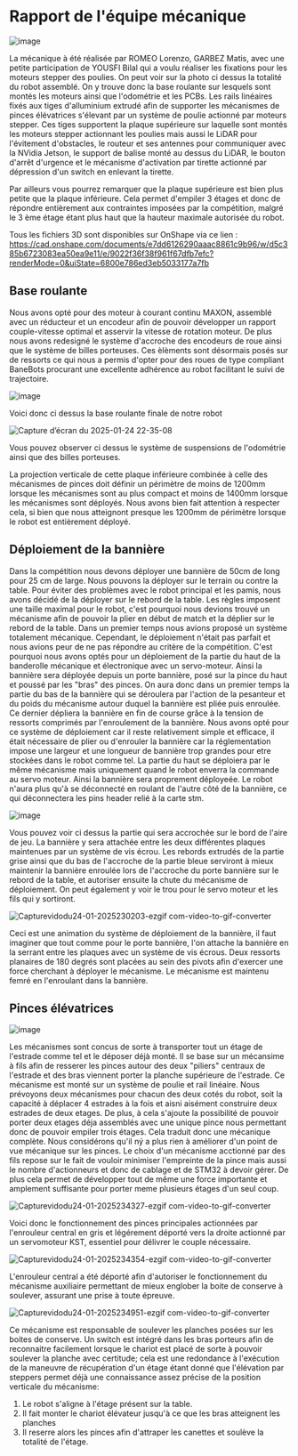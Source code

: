 # Rapport de l'équipe mécanique

![image](https://github.com/user-attachments/assets/89a816ae-5087-4a4a-9b37-609c87e18b05)

La mécanique à été réalisée par ROMEO Lorenzo, GARBEZ Matis, avec une petite participation de YOUSFI Bilal qui a voulu réaliser les fixations pour les moteurs stepper des poulies.
On peut voir sur la photo ci dessus la totalité du robot assemblé. On y trouve donc la base roulante sur lesquels sont montés les moteurs ainsi que l'odométrie et les PCBs. Les rails linéaires fixés aux tiges d'alluminium extrudé afin de supporter les mécanismes de pinces élévatrices s'élevant par un système de poulie actionné par moteurs stepper. Ces tiges supportent la plaque supérieure sur laquelle sont montés les moteurs stepper actionnant les poulies mais aussi le LiDAR pour l'évitement d'obstacles, le routeur et ses antennes pour communiquer avec la NVidia Jetson, le support de balise monté au dessus du LiDAR, le bouton d'arrêt d'urgence et le mécanisme d'activation par tirette actionné par dépression d'un switch en enlevant la tirette.

Par ailleurs vous pourrez remarquer que la plaque supérieure est bien plus petite que la plaque inférieure. Cela permet d'empiler 3 étages et donc de répondre entièrement aux contraintes imposées par la compétition, malgré le 3 ème étage étant plus haut que la hauteur maximale autorisée du robot.

Tous les fichiers 3D sont disponibles sur OnShape via ce lien : https://cad.onshape.com/documents/e7dd6126290aaac8861c9b96/w/d5c385b6723083ea50ea9e11/e/9022f36f38f961f67dfb7efc?renderMode=0&uiState=6800e786ed3eb5033177a7fb

## Base roulante

  Nous avons opté pour des moteur à courant continu MAXON, assemblé avec un réducteur et un encodeur afin de pouvoir développer un rapport couple-vitesse optimal et asservir la vitesse de rotation moteur.
  De plus nous avons redesigné le système d'accroche des encodeurs de roue ainsi que le système de billes porteuses. Ces èlèments sont désormais posés sur de ressorts ce qui nous a permis d'opter pour des roues de type compliant BaneBots procurant une excellente adhérence au robot facilitant le suivi de trajectoire.

![image](https://github.com/user-attachments/assets/215828df-55af-4cb2-b604-4adb616b72f2)
  
Voici donc ci dessus la base roulante finale de notre robot

![Capture d’écran du 2025-01-24 22-35-08](https://github.com/user-attachments/assets/35084065-b79e-4923-bfae-4ddd7a8b2774)

Vous pouvez observer ci dessus le système de suspensions de l'odométrie ainsi que des billes porteuses.

La projection verticale de cette plaque inférieure combinée à celle des mécanismes de pinces doit définir un périmètre de moins de 1200mm lorsque les mécanismes sont au plus compact et moins de 1400mm lorsque les mécanismes sont déployés. Nous avons bien fait attention à respecter cela, si bien que nous atteignont presque les 1200mm de périmètre lorsque le robot est entièrement déployé.

## Déploiement de la bannière

  Dans la compétition nous devons déployer une bannière de 50cm de long pour 25 cm de large. Nous pouvons la déployer sur le terrain ou contre la table. Pour éviter des problèmes avec le robot principal et les pamis, nous avons décidé de la déployer sur le rebord de la table. 
  Les règles imposent une taille maximal pour le robot, c'est pourquoi nous devions trouvé un mécanisme afin de pouvoir la plier en début de match et la déplier sur le rebord de la table. Dans un premier temps nous avions proposé un système totalement mécanique. Cependant, le déploiement n'était pas parfait et nous avions peur de ne pas répondre au critère de la compétition. C'est pourquoi nous avons optés pour un déploiement de la partie du haut de la banderolle mécanique et électronique avec un servo-moteur. 
  Ainsi la bannière sera déployée depuis un porte bannière, posé sur la pince du haut et poussé par les "bras" des pinces. On aura donc dans un premier temps la partie du bas de la bannière qui se déroulera par l'action de la pesanteur et du poids du mécanisme autour duquel la bannière est pliée puis enroulée. Ce dernier dépliera la bannière en fin de course grâce à la tension de ressorts comprimés par l'enroulement de la bannière.
  Nous avons opté pour ce système de déploiement car il reste relativement simple et efficace, il était nécessaire de plier ou d'enrouler la bannière car la réglementation impose une largeur et une longueur de bannière trop grandes pour etre stockées dans le robot comme tel.
  La partie du haut se déploiera par le même mécanisme mais uniquement quand le robot enverra la commande au servo moteur. Ainsi la bannière sera proprement déployeée. Le robot n'aura plus qu'à se déconnecté en roulant de l'autre côté de la bannière, ce qui déconnectera les pins header relié à la carte stm. 

![image](https://github.com/user-attachments/assets/7d14aec5-ddd7-40d0-9cb9-9021474d7b22)

Vous pouvez voir ci dessus la partie qui sera accrochée sur le bord de l'aire de jeu. La bannière y sera attachée entre les deux différentes plaques maintenues par un système de vis écrou. Les rebords extrudés de la partie grise ainsi que du bas de l'accroche de la partie bleue serviront à mieux maintenir la bannière enroulée lors de l'accroche du porte bannière sur le rebord de la table, et autoriser ensuite la chute du mécanisme de déploiement. On peut également y voir le trou pour le servo moteur et les fils qui y sortiront. 

![Capturevidodu24-01-2025230203-ezgif com-video-to-gif-converter](https://github.com/user-attachments/assets/7a24c7ee-1fc4-43a6-92a6-2346f90275c3)

Ceci est une animation du système de déploiement de la bannière, il faut imaginer que tout comme pour le porte bannière, l'on attache la bannière en la serrant entre les plaques avec un système de vis écrous. Deux ressorts planaires de 180 degrés sont placées au sein des pivots afin d'exercer une force cherchant à déployer le mécanisme. Le mécanisme est maintenu femré en l'enroulant dans la bannière.

## Pinces élévatrices

![image](https://github.com/user-attachments/assets/a73c80eb-1c25-46c3-9eb7-8602b1113a6b)

  Les mécanismes sont concus de sorte à transporter tout un étage de l'estrade comme tel et le déposer déjà monté. Il se base sur un mécansime à fils afin de resserer les pinces autour des deux "piliers" centraux de l'estrade et des bras viennent porter la planche supérieure de l'estrade. Ce mécanisme est monté sur un système de poulie et rail linéaire. Nous prévoyons deux mécanismes pour chacun des deux cotés du robot, soit la capacité à déplacer 4 estrades à la fois et aisni aisément construire deux estrades de deux etages.
De plus, à cela s'ajoute la possibilité de pouvoir porter deux etages déja assemblés avec une unique pince nous permettant donc de pouvoir empiler trois étages. Cela traduit donc une mécanique complète. Nous considérons qu'il ný a plus rien à améliorer d'un point de vue mécanique sur les pinces.
Le choix d'un mécanisme acctionné par des fils repose sur le fait de vouloir minimiser l'empreinte de la pince mais aussi le nombre d'actionneurs et donc de cablage et de STM32 à devoir gérer. De plus cela permet de développer tout de même une force importante et amplement suffisante pour porter meme plusieurs étages d'un seul coup.

![Capturevidodu24-01-2025234327-ezgif com-video-to-gif-converter](https://github.com/user-attachments/assets/f864907f-14ca-48cb-84fd-f37cff8e279c)

Voici donc le fonctionnement des pinces principales actionnées par l'enrouleur central en gris et légérement déporté vers la droite actionné par un servomoteur KST, essentiel pour délivrer le couple nécessaire.

![Capturevidodu24-01-2025234354-ezgif com-video-to-gif-converter](https://github.com/user-attachments/assets/c4e8f96a-34e9-41d9-8fe1-ef323870e8e1)

L'enrouleur central a été déporté afin d'autoriser le fonctionnement du mécanisme auxiliaire permettant de mieux englober la boite de conserve à soulever, assurant une prise à toute épreuve.

![Capturevidodu24-01-2025234951-ezgif com-video-to-gif-converter](https://github.com/user-attachments/assets/324428de-3780-4965-b9b9-f4a586f2f41e)

Ce mécanisme est responsable de soulever les planches posées sur les boites de conserve. Un switch est intégré dans les bras porteurs afin de reconnaitre facilement lorsque le chariot est placé de sorte à pouvoir soulever la planche avec certitude; cela est une redondance à l'exécution de la maneuvre de récupération d'un étage étant donné que l'élévation par steppers permet déjà une connaissance assez précise de la position verticale du mécanisme:

1. Le robot s'aligne à l'étage présent sur la table.
2. Il fait monter le chariot élévateur jusqu'à ce que les bras atteignent les planches
3. Il reserre alors les pinces afin d'attraper les canettes et soulève la totalité de l'étage.

